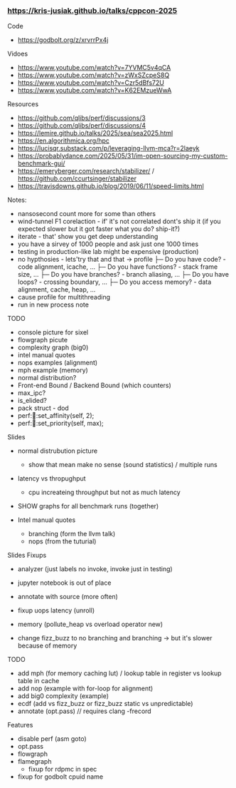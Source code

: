 ### https://kris-jusiak.github.io/talks/cppcon-2025

Code
- https://godbolt.org/z/xrvrrPx4j

Vidoes
- https://www.youtube.com/watch?v=7YVMC5v4qCA
- https://www.youtube.com/watch?v=zWxSZcpeS8Q
- https://www.youtube.com/watch?v=Czr5dBfs72U
- https://www.youtube.com/watch?v=K62EMzueWwA

Resources
- https://github.com/qlibs/perf/discussions/3
- https://github.com/qlibs/perf/discussions/4
- https://lemire.github.io/talks/2025/sea/sea2025.html
- https://en.algorithmica.org/hpc
- https://lucisqr.substack.com/p/leveraging-llvm-mca?r=2laeyk
- https://probablydance.com/2025/05/31/im-open-sourcing-my-custom-benchmark-gui/
- https://emeryberger.com/research/stabilizer/ / https://github.com/ccurtsinger/stabilizer
- https://travisdowns.github.io/blog/2019/06/11/speed-limits.html

Notes:
  - nansosecond count more for some than others
  - wind-tunnel F1 corelaction - if' it's not correlated dont's ship it (if you expected slower but it got faster what you do? ship-it?)
  - iterate - that' show you get deep understanding
  - you have a sirvey of 1000 people and ask just one 1000 times
  - testing in production-like lab might be expensive (production)
  - no hypthosies - lets'try that and that -> profile
    ├─ Do you have code?      - code alignment, icache, ...
    ├─ Do you have functions? - stack frame size, ...
    ├─ Do you have branches?  - branch aliasing, ...
    ├─ Do you have loops?     - crossing boundary, ...
    ├─ Do you access memory?  - data alignment, cache, heap, ...
  - cause profile for multithreading
  - run in new process note

TODO
  - console picture for sixel
  - flowgraph picute
  - complexity graph (big0)
  - intel manual quotes
  - nops examples (alignment)
  - mph example (memory)
  - normal distribution?
  - Front-end Bound / Backend Bound (which counters)
  - max_ipc?
  - is_elided?
  - pack struct - dod
  - perf::thread::set_affinity(self, 2);
  - perf::thread::set_priority(self, max);

Slides
- normal distrubution picture
    - show that mean make no sense (sound statistics) / multiple runs

- latency vs thropughput
    - cpu increateing throughput but not as much latency

- SHOW graphs for all benchmark runs (together)

- Intel manual quotes
    - branching (form the llvm talk)
    - nops (from the tuturial)

Slides Fixups
- analyzer (just labels no invoke, invoke just in testing)
- jupyter notebook is out of place
- annotate with source (more often)
- fixup uops latency (unroll)
- memory (pollute_heap vs overload operator new)

- change fizz_buzz to no branching and branching -> but it's slower because of memory

TODO
- add mph (for memory caching lut) / lookup table in register vs lookup table in cache
- add nop (example with for-loop for alignment)
- add big0 complexity (example)
- ecdf (add vs fizz_buzz or fizz_buzz static vs unpredictable)
- annotate (opt.pass) // requires clang -frecord

Features
- disable perf (asm goto)
- opt.pass
- flowgraph
- flamegraph
    - fixup for rdpmc in spec
- fixup for godbolt cpuid name
